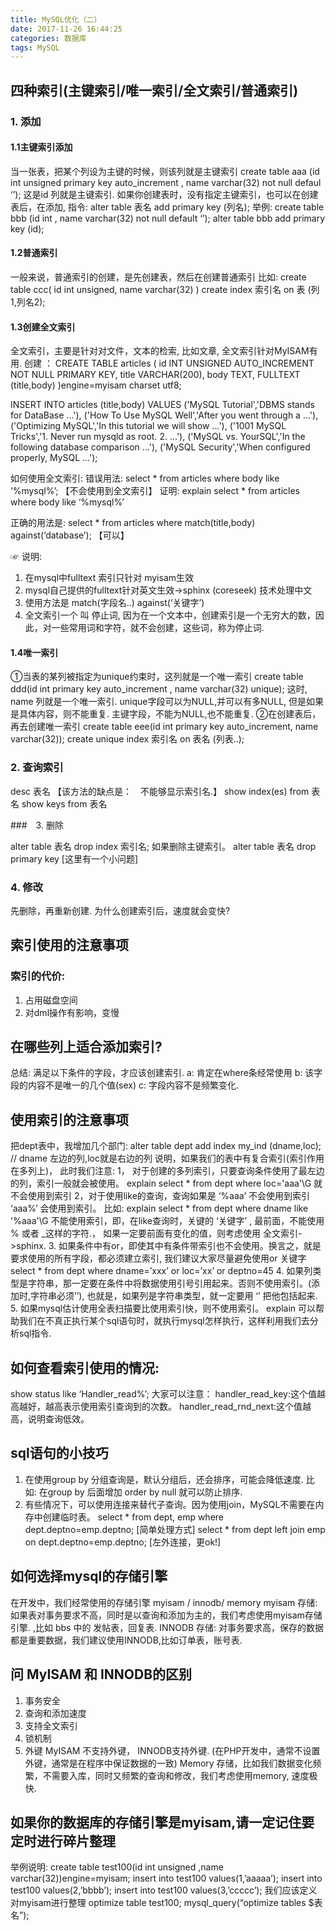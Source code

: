 ```yaml
---
title: MySQL优化（二）
date: 2017-11-26 16:44:25
categories: 数据库
tags: MySQL
---
```

## 四种索引(主键索引/唯一索引/全文索引/普通索引)
### 1.	添加
#### 1.1主键索引添加
当一张表，把某个列设为主键的时候，则该列就是主键索引
create table aaa (id int unsigned primary key auto_increment , name varchar(32) not null defaul ‘’);
这是id 列就是主键索引.
如果你创建表时，没有指定主键索引，也可以在创建表后，在添加, 指令:
alter table 表名 add primary key (列名);
举例: 
create table bbb (id int , name varchar(32) not null default ‘’);
alter table bbb add primary key (id);

#### 1.2普通索引
一般来说，普通索引的创建，是先创建表，然后在创建普通索引
比如:
create table ccc(
id int unsigned,
name varchar(32)
)
create index 索引名 on 表 (列1,列名2);

#### 1.3创建全文索引
全文索引，主要是针对对文件，文本的检索, 比如文章, 全文索引针对MyISAM有用.
创建 ：
CREATE TABLE articles (
       id INT UNSIGNED AUTO_INCREMENT NOT NULL PRIMARY KEY,
       title VARCHAR(200),
       body TEXT,
       FULLTEXT (title,body)
     )engine=myisam charset utf8;

INSERT INTO articles (title,body) VALUES
     ('MySQL Tutorial','DBMS stands for DataBase ...'),
     ('How To Use MySQL Well','After you went through a ...'),
     ('Optimizing MySQL','In this tutorial we will show ...'),
     ('1001 MySQL Tricks','1. Never run mysqld as root. 2. ...'),
     ('MySQL vs. YourSQL','In the following database comparison ...'),
     ('MySQL Security','When configured properly, MySQL ...');

如何使用全文索引:
错误用法:
select * from articles where body like ‘%mysql%’; 【不会使用到全文索引】
证明:
explain  select * from articles where body like ‘%mysql%’

正确的用法是:
select * from articles where match(title,body) against(‘database’); 【可以】

☞ 说明:
1.	在mysql中fulltext 索引只针对 myisam生效
2.	mysql自己提供的fulltext针对英文生效->sphinx (coreseek) 技术处理中文
3.	使用方法是 match(字段名..) against(‘关键字’)
4.	全文索引一个 叫 停止词,  因为在一个文本中，创建索引是一个无穷大的数，因此，对一些常用词和字符，就不会创建，这些词，称为停止词.

#### 1.4唯一索引
①当表的某列被指定为unique约束时，这列就是一个唯一索引
create table ddd(id int primary key auto_increment , name varchar(32) unique);
这时, name 列就是一个唯一索引.
unique字段可以为NULL,并可以有多NULL, 但是如果是具体内容，则不能重复.
主键字段，不能为NULL,也不能重复.
②在创建表后，再去创建唯一索引
create table eee(id int primary key auto_increment, name varchar(32));
create unique index 索引名  on 表名 (列表..);

###  2.	查询索引

desc 表名 【该方法的缺点是：　不能够显示索引名.】
show index(es) from 表名
show keys from 表名

###　3.	删除

alter table 表名 drop index 索引名; 
如果删除主键索引。
alter table 表名 drop primary key       [这里有一个小问题]

### 4.	修改
先删除，再重新创建.
为什么创建索引后，速度就会变快?

## 索引使用的注意事项
### 索引的代价:
1.	占用磁盘空间
2.	对dml操作有影响，变慢

## 在哪些列上适合添加索引?
总结: 满足以下条件的字段，才应该创建索引.
a: 肯定在where条经常使用 b: 该字段的内容不是唯一的几个值(sex) c: 字段内容不是频繁变化.

## 使用索引的注意事项
把dept表中，我增加几个部门:
alter table dept add index my_ind (dname,loc); //  dname 左边的列,loc就是右边的列
说明，如果我们的表中有复合索引(索引作用在多列上)， 此时我们注意:
1，	对于创建的多列索引，只要查询条件使用了最左边的列，索引一般就会被使用。
explain select * from dept where loc='aaa'\G 
就不会使用到索引
2，对于使用like的查询，查询如果是  ‘%aaa’ 不会使用到索引
	‘aaa%’ 会使用到索引。
比如: explain select * from dept where dname like '%aaa'\G
不能使用索引，即，在like查询时，关键的 ‘关键字’ , 最前面，不能使用 % 或者 _这样的字符.， 如果一定要前面有变化的值，则考虑使用 全文索引->sphinx.
3.	如果条件中有or，即使其中有条件带索引也不会使用。换言之，就是要求使用的所有字段，都必须建立索引, 我们建议大家尽量避免使用or 关键字
select * from dept where dname=’xxx’ or loc=’xx’ or deptno=45
4.	如果列类型是字符串，那一定要在条件中将数据使用引号引用起来。否则不使用索引。(添加时,字符串必须’’), 也就是，如果列是字符串类型，就一定要用 ‘’ 把他包括起来.
5.	如果mysql估计使用全表扫描要比使用索引快，则不使用索引。
explain 可以帮助我们在不真正执行某个sql语句时，就执行mysql怎样执行，这样利用我们去分析sql指令.

## 如何查看索引使用的情况:
show status like ‘Handler_read%’;
大家可以注意：
handler_read_key:这个值越高越好，越高表示使用索引查询到的次数。
	handler_read_rnd_next:这个值越高，说明查询低效。

## sql语句的小技巧
1.	在使用group by 分组查询是，默认分组后，还会排序，可能会降低速度.
比如: 
在group by 后面增加 order by null 就可以防止排序.
2.	有些情况下，可以使用连接来替代子查询。因为使用join，MySQL不需要在内存中创建临时表。
select * from dept, emp where dept.deptno=emp.deptno; [简单处理方式]
select * from dept left join emp on dept.deptno=emp.deptno;  [左外连接，更ok!]

## 如何选择mysql的存储引擎
在开发中，我们经常使用的存储引擎 myisam / innodb/ memory
myisam 存储: 如果表对事务要求不高，同时是以查询和添加为主的，我们考虑使用myisam存储引擎. ,比如 bbs 中的 发帖表，回复表.
INNODB 存储: 对事务要求高，保存的数据都是重要数据，我们建议使用INNODB,比如订单表，账号表.

## 问 MyISAM 和 INNODB的区别
1. 事务安全
2. 查询和添加速度
3. 支持全文索引
4. 锁机制
5. 外键 MyISAM 不支持外键， INNODB支持外键. (在PHP开发中，通常不设置外键，通常是在程序中保证数据的一致)
Memory 存储，比如我们数据变化频繁，不需要入库，同时又频繁的查询和修改，我们考虑使用memory, 速度极快. 

## 如果你的数据库的存储引擎是myisam,请一定记住要定时进行碎片整理
举例说明: 
create table test100(id int unsigned ,name varchar(32))engine=myisam;
insert into test100 values(1,’aaaaa’);
insert into test100 values(2,’bbbb’);
insert into test100 values(3,’ccccc’);
我们应该定义对myisam进行整理
optimize table test100;
mysql_query(“optimize tables $表名”);
